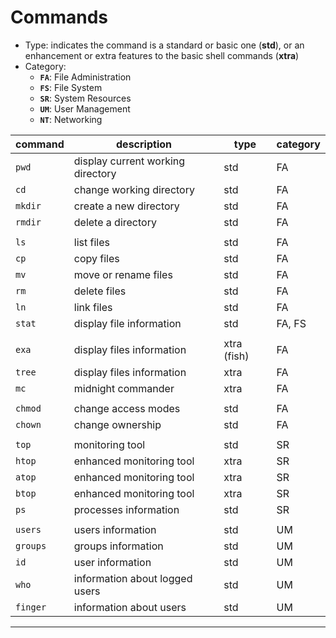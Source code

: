 # Commands
   * Type:
         indicates the command is a standard or basic one (**std**), or an enhancement or extra features to the basic shell commands (**xtra**) 
   * Category:
        - **`FA`**:   File Administration
        - **`FS`**:   File System
        - **`SR`**:   System Resources
        - **`UM`**:   User Management
        - **`NT`**: Networking

|   command   |   description   | type   |   category   |
|-------------|-----------------|------------|--------------|
|   `pwd`     |   display current working directory   | std   | FA   |
|   `cd`      |   change working directory   |   std   | FA   |
|   `mkdir`   |   create a new directory   |   std   | FA   |
|   `rmdir`   |   delete a directory   |   std   |   FA   |
||
|   `ls`      |   list files   |   std   |   FA   |
|   `cp`      |   copy files   |   std   |   FA   |
|   `mv`      |   move or rename files   |   std   |   FA   |
|   `rm`      |   delete files   |   std   |   FA   |
|   `ln`      |   link files     |   std   |   FA            |   
|   `stat`    |   display file information   |   std   |   FA, FS   |
||
|   `exa`     |  display files information   |   xtra (fish)   |   FA   |
|   `tree`    |  display files information   |   xtra          |   FA   |
|   `mc`      |  midnight commander          |   xtra          |   FA      |
||
|   `chmod`   |   change access modes      |   std      |   FA   |
|   `chown`   |   change ownership         |   std      |   FA   |
||
|   `top`     |   monitoring tool          |   std      | SR   |
|   `htop`    |   enhanced monitoring tool   |   xtra   |   SR   |
|   `atop`    |   enhanced monitoring tool   |   xtra   |   SR   |
|   `btop`    |   enhanced monitoring tool   |   xtra   |   SR   |
|   `ps`      |   processes information      |   std   |   SR   |
||
|   `users`   |   users information   |   std   |   UM   |
|   `groups`   |   groups information   |   std   |   UM   |
|   `id`      |   user information   |   std   |   UM   |
|   `who`      |   information about logged users   |   std   |   UM   |
|   `finger`   |   information about users   |   std   |   UM   |
---
